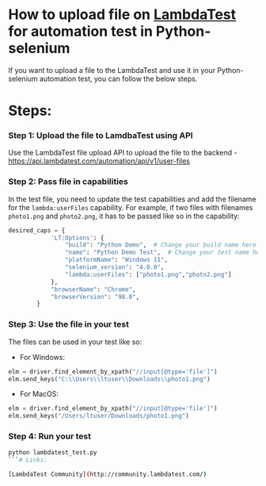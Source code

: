 # How to upload file on [LambdaTest](https://www.lambdatest.com/?utm_source=github&utm_medium=repo&utm_campaign=Python-selenium-upload-file) for automation test in Python-selenium 

If you want to upload a file to the LambdaTest and use it in your Python-selenium automation test, you can follow the below steps. 

# Steps:

### Step 1: Upload the file to LamdbaTest using API

Use the LambdaTest file upload API to upload the file to the backend -https://api.lambdatest.com/automation/api/v1/user-files


### Step 2: Pass file in capabilities

In the test file, you need to update the test capabilities and add the filename for the `lambda:userFiles` capability. For example, if two files with filenames `photo1.png` and `photo2.png`, it has to be passed like so in the capability:


```python
desired_caps = {
            'LT:Options': {
                "build": "Python Demo",  # Change your build name here
                "name": "Python Demo Test",  # Change your test name here
                "platformName": "Windows 11",
                "selenium_version": "4.0.0",
                "lambda:userFiles": ["photo1.png","photo2.png"]
            },
            "browserName": "Chrome",
            "browserVersion": "98.0",
        }

```

### Step 3: Use the file in your test

The files can be used in your test like so:

* For Windows:
```python
elm = driver.find_element_by_xpath("//input[@type='file']")
elm.send_keys("C:\\Users\\ltuser\\Downloads\\photo1.png")
```
* For MacOS:
```python
elm = driver.find_element_by_xpath("//input[@type='file']")
elm.send_keys("/Users/ltuser/Downloads/photo1.png")
```
### Step 4: Run your test

```bash
python lambdatest_test.py
```# Links:

[LambdaTest Community](http://community.lambdatest.com/)
